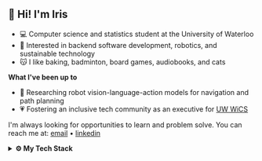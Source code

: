 ## 🌷 Hi! I'm Iris
- 💻 Computer science and statistics student at the University of Waterloo
- 💭 Interested in backend software development, robotics, and sustainable technology
- 😽 I like baking, badminton, board games, audiobooks, and cats

**What I've been up to**
- 🔬 Researching robot vision-language-action models for navigation and path planning
- 💗 Fostering an inclusive tech community as an executive for [UW WiCS](https://wics.uwaterloo.ca/)

I'm always looking for opportunities to learn and problem solve. You can reach me at: [email](mailto:i3mo@uwaterloo.ca) • [linkedin](https://www.linkedin.com/in/iris-zq-mo/)

<details>
  <summary><strong>⚙️ My Tech Stack</strong></summary>

  * **languages:** java, c++, c, python, go (golang), typesript, javascript, r, html, css, sql

  * **libraries/frameworks:** spring boot, react, react native, angular, next.js, node.js, flask, pytorch, sklearn, pandas, matplotlib, seaborn

  * **development tools:** docker, git, jenkins, linux, mongodb, mysql, postgresql, figma, rabbitmq, redis, google cloud, aws, postman
</details>
